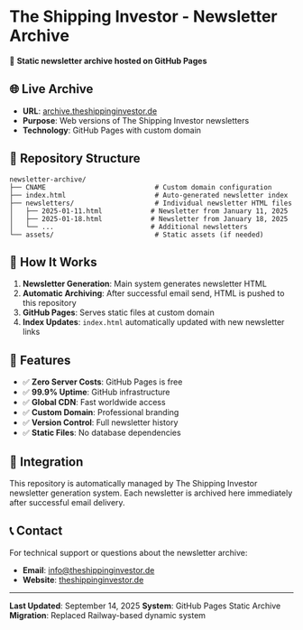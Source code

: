 # The Shipping Investor - Newsletter Archive

📰 **Static newsletter archive hosted on GitHub Pages**

## 🌐 Live Archive
- **URL**: [archive.theshippinginvestor.de](https://archive.theshippinginvestor.de)
- **Purpose**: Web versions of The Shipping Investor newsletters
- **Technology**: GitHub Pages with custom domain

## 📁 Repository Structure

```
newsletter-archive/
├── CNAME                           # Custom domain configuration
├── index.html                      # Auto-generated newsletter index
├── newsletters/                    # Individual newsletter HTML files
│   ├── 2025-01-11.html            # Newsletter from January 11, 2025
│   ├── 2025-01-18.html            # Newsletter from January 18, 2025
│   └── ...                        # Additional newsletters
└── assets/                         # Static assets (if needed)
```

## 🔧 How It Works

1. **Newsletter Generation**: Main system generates newsletter HTML
2. **Automatic Archiving**: After successful email send, HTML is pushed to this repository
3. **GitHub Pages**: Serves static files at custom domain
4. **Index Updates**: `index.html` automatically updated with new newsletter links

## 🎯 Features

- ✅ **Zero Server Costs**: GitHub Pages is free
- ✅ **99.9% Uptime**: GitHub infrastructure
- ✅ **Global CDN**: Fast worldwide access
- ✅ **Custom Domain**: Professional branding
- ✅ **Version Control**: Full newsletter history
- ✅ **Static Files**: No database dependencies

## 🔗 Integration

This repository is automatically managed by The Shipping Investor newsletter generation system. Each newsletter is archived here immediately after successful email delivery.

## 📞 Contact

For technical support or questions about the newsletter archive:
- **Email**: info@theshippinginvestor.de
- **Website**: [theshippinginvestor.de](https://theshippinginvestor.de)

---

**Last Updated**: September 14, 2025
**System**: GitHub Pages Static Archive
**Migration**: Replaced Railway-based dynamic system
